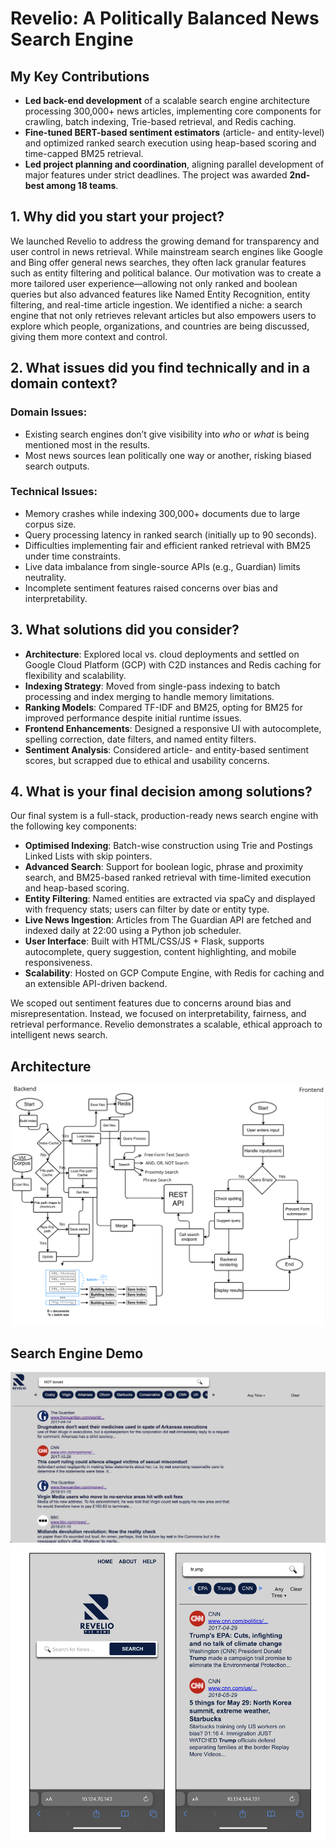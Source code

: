 # Revelio: A Politically Balanced News Search Engine

## My Key Contributions
- **Led back-end development** of a scalable search engine architecture processing 300,000+ news articles, implementing core components for crawling, batch indexing, Trie-based retrieval, and Redis caching.
-  **Fine-tuned BERT-based sentiment estimators** (article- and entity-level) and optimized ranked search execution using heap-based scoring and time-capped BM25 retrieval.
-  **Led project planning and coordination**, aligning parallel development of major features under strict deadlines. The project was awarded **2nd-best among 18 teams**.

## 1. Why did you start your project?

We launched Revelio to address the growing demand for transparency and user control in news retrieval. While mainstream search engines like Google and Bing offer general news searches, they often lack granular features such as entity filtering and political balance. Our motivation was to create a more tailored user experience—allowing not only ranked and boolean queries but also advanced features like Named Entity Recognition, entity filtering, and real-time article ingestion. We identified a niche: a search engine that not only retrieves relevant articles but also empowers users to explore which people, organizations, and countries are being discussed, giving them more context and control.

## 2. What issues did you find technically and in a domain context?

### Domain Issues:
- Existing search engines don’t give visibility into *who* or *what* is being mentioned most in the results.
- Most news sources lean politically one way or another, risking biased search outputs.

### Technical Issues:
- Memory crashes while indexing 300,000+ documents due to large corpus size.
- Query processing latency in ranked search (initially up to 90 seconds).
- Difficulties implementing fair and efficient ranked retrieval with BM25 under time constraints.
- Live data imbalance from single-source APIs (e.g., Guardian) limits neutrality.
- Incomplete sentiment features raised concerns over bias and interpretability.

## 3. What solutions did you consider?

- **Architecture**: Explored local vs. cloud deployments and settled on Google Cloud Platform (GCP) with C2D instances and Redis caching for flexibility and scalability.
- **Indexing Strategy**: Moved from single-pass indexing to batch processing and index merging to handle memory limitations.
- **Ranking Models**: Compared TF-IDF and BM25, opting for BM25 for improved performance despite initial runtime issues.
- **Frontend Enhancements**: Designed a responsive UI with autocomplete, spelling correction, date filters, and named entity filters.
- **Sentiment Analysis**: Considered article- and entity-based sentiment scores, but scrapped due to ethical and usability concerns.

## 4. What is your final decision among solutions?

Our final system is a full-stack, production-ready news search engine with the following key components:

- **Optimised Indexing**: Batch-wise construction using Trie and Postings Linked Lists with skip pointers.
- **Advanced Search**: Support for boolean logic, phrase and proximity search, and BM25-based ranked retrieval with time-limited execution and heap-based scoring.
- **Entity Filtering**: Named entities are extracted via spaCy and displayed with frequency stats; users can filter by date or entity type.
- **Live News Ingestion**: Articles from The Guardian API are fetched and indexed daily at 22:00 using a Python job scheduler.
- **User Interface**: Built with HTML/CSS/JS + Flask, supports autocomplete, query suggestion, content highlighting, and mobile responsiveness.
- **Scalability**: Hosted on GCP Compute Engine, with Redis for caching and an extensible API-driven backend.

We scoped out sentiment features due to concerns around bias and misrepresentation. Instead, we focused on interpretability, fairness, and retrieval performance. Revelio demonstrates a scalable, ethical approach to intelligent news search.

## Architecture
![Architecture Diagram](image/architecture.png)

## Search Engine Demo
![Engine](image/not-search.png)
![MObile](image/mobileview.png)
